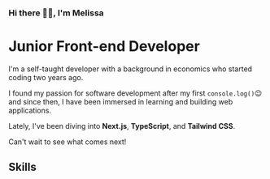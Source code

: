 ### Hi there 👋🏼, I'm Melissa

# Junior Front-end Developer

I'm a self-taught developer with a background in economics who started coding two years ago. 

I found my passion for software development after my first `console.log()`😉 and since then, I have been immersed in learning and building web applications. 

Lately, I've been diving into **Next.js**, **TypeScript**, and **Tailwind CSS**.

Can't wait to see what comes next!

## Skills

